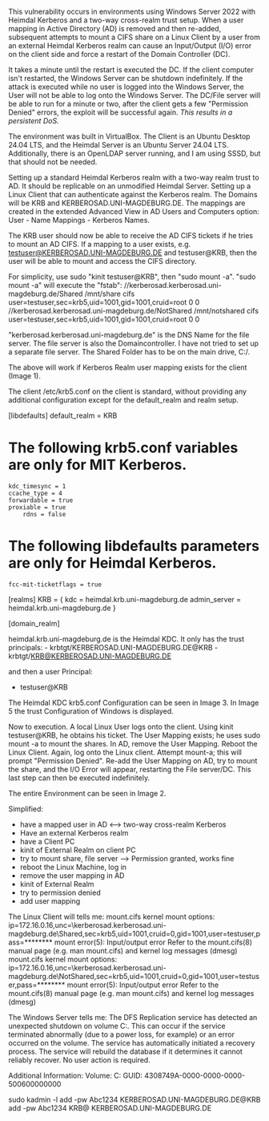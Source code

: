 This vulnerability occurs in environments using Windows Server 2022 with Heimdal Kerberos and a two-way cross-realm trust setup. When a user mapping in Active Directory (AD) is removed and then re-added, subsequent attempts to mount a CIFS  share on a Linux Client by a user from an external Heimdal Kerberos realm can cause an Input/Output (I/O) error on the client side and force a restart of the Domain Controller (DC).

It takes a minute until the restart is executed the DC. If the client computer isn't restarted, the Windows Server can be shutdown indefinitely. If the attack is executed while no user is logged into the Windows Server, the User will not be able to log onto the Windows Server. The DC/File server will be able to run for a minute or two, after the client gets a few "Permission Denied" errors, the exploit will be successful again. *This results in a persistent DoS.*

The environment was built in VirtualBox. The Client is an Ubuntu Desktop 24.04 LTS, and the Heimdal Server is an Ubuntu Server 24.04 LTS. Additionally, there is an OpenLDAP server running, and I am using SSSD, but that should not be needed. 


Setting up a standard Heimdal Kerberos realm with a two-way realm trust to AD. It should be replicable on an unmodified Heimdal Server. Setting up a Linux Client that can authenticate against the Kerberos realm. The Domains will be KRB and KERBEROSAD.UNI-MAGDEBURG.DE. The mappings are created in the extended Advanced View in AD Users and Computers option: User - Name Mappings - Kerberos Names.

The KRB  user should now be able to receive the AD CIFS tickets if he tries to mount an AD CIFS. If a mapping to a user exists, e.g. testuser@KERBEROSAD.UNI-MAGDEBURG.DE and testuser@KRB, then the user will be able to mount and access the CIFS directory. 

For simplicity, use sudo "kinit testuser@KRB", then "sudo mount -a". "sudo mount -a" will execute the "fstab":
//kerberosad.kerberosad.uni-magdeburg.de/Shared /mnt/share cifs user=testuser,sec=krb5,uid=1001,gid=1001,cruid=root 0 0
//kerberosad.kerberosad.uni-magdeburg.de/NotShared /mnt/notshared cifs user=testuser,sec=krb5,uid=1001,gid=1001,cruid=root 0 0

"kerberosad.kerberosad.uni-magdeburg.de" is the DNS Name for the file server. The file server is also the Domaincontroller. I have not tried to set up a separate file server. The Shared Folder has to be on the main drive, C:/.

The above will work if Kerberos Realm user mapping exists for the client (Image 1).

The client /etc/krb5.conf on the client is standard, without providing any additional configuration except for the default_realm and realm setup. 


[libdefaults]
	default_realm = KRB

# The following krb5.conf variables are only for MIT Kerberos.
	kdc_timesync = 1
	ccache_type = 4
	forwardable = true
	proxiable = true
        rdns = false


# The following libdefaults parameters are only for Heimdal Kerberos.
	fcc-mit-ticketflags = true

[realms]
	KRB = {
		kdc = heimdal.krb.uni-magdeburg.de
		admin_server = heimdal.krb.uni-magdeburg.de
	}

[domain_realm]
	<empty here>

heimdal.krb.uni-magdeburg.de is the Heimdal KDC. It only has the trust principals:
    - krbtgt/KERBEROSAD.UNI-MAGDEBURG.DE@KRB
    - krbtgt/KRB@KERBEROSAD.UNI-MAGDEBURG.DE

and then a user Principal:
   -  testuser@KRB

The Heimdal KDC krb5.conf Configuration can be seen in Image 3. In Image 5 the trust Configuration of Windows is displayed. 


Now to execution. A local Linux User logs onto the client. Using kinit testuser@KRB, he obtains his ticket. The User Mapping exists; he uses sudo mount -a to mount the shares. In AD, remove the User Mapping. Reboot the Linux Client. Again, log onto the Linux client. Attempt mount-a; this will prompt "Permission Denied". Re-add the User Mapping on AD, try to mount the share, and the I/O Error will appear, restarting the File server/DC. This last step can then be executed indefinitely. 

The entire Environment can be seen in Image 2.


Simplified: 
- have a mapped user in AD <--> two-way cross-realm Kerberos
- Have an external Kerberos realm
- have a Client PC
- kinit <user> of External Realm on client PC
- try to mount share, file server --> Permission granted, works fine
- reboot the Linux Machine, log in
- remove the user mapping in AD
- kinit <user> of External Realm
- try to permission denied
- add user mapping


The Linux Client will tells me:
mount.cifs kernel mount options: ip=172.16.0.16,unc=\\kerberosad.kerberosad.uni-magdeburg.de\Shared,sec=krb5,uid=1001,cruid=0,gid=1001,user=testuser,pass=********
mount error(5): Input/output error
Refer to the mount.cifs(8) manual page (e.g. man mount.cifs) and kernel log messages (dmesg)
mount.cifs kernel mount options: ip=172.16.0.16,unc=\\kerberosad.kerberosad.uni-magdeburg.de\NotShared,sec=krb5,uid=1001,cruid=0,gid=1001,user=testuser,pass=********
mount error(5): Input/output error
Refer to the mount.cifs(8) manual page (e.g. man mount.cifs) and kernel log messages (dmesg)

The Windows Server tells me:
The DFS Replication service has detected an unexpected shutdown on volume C:. This can occur if the service terminated abnormally (due to a power loss, for example) or an error occurred on the volume. The service has automatically initiated a recovery process. The service will rebuild the database if it determines it cannot reliably recover. No user action is required. 
 
Additional Information: 
Volume: C: 
GUID: 4308749A-0000-0000-0000-500600000000

sudo kadmin -l
add -pw Abc1234 KERBEROSAD.UNI-MAGDEBURG.DE@KRB
add -pw Abc1234 KRB@ KERBEROSAD.UNI-MAGDEBURG.DE 
